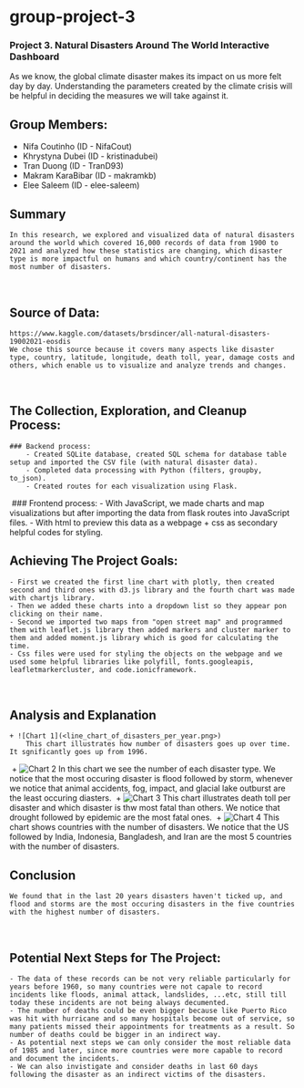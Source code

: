 # group-project-3
### Project 3. Natural Disasters Around The World Interactive Dashboard

As we know, the global climate disaster makes its impact on us more felt day by day. Understanding the parameters created by the climate crisis will be helpful in deciding the measures we will take against it.
​
## Group Members:   
* Nifa Coutinho (ID - NifaCout)
* Khrystyna Dubei (ID - kristinadubei)
* Tran Duong (ID - TranD93)
* Makram KaraBibar (ID - makramkb)
* Elee Saleem (ID - elee-saleem)
​
## Summary
    In this research, we explored and visualized data of natural disasters around the world which covered 16,000 records of data from 1900 to 2021 and analyzed how these statistics are changing, which disaster type is more impactful on humans and which country/continent has the most number of disasters.
​
## Source of Data:  
    https://www.kaggle.com/datasets/brsdincer/all-natural-disasters-19002021-eosdis
    We chose this source because it covers many aspects like disaster type, country, latitude, longitude, death toll, year, damage costs and others, which enable us to visualize and analyze trends and changes.
​
## The Collection, Exploration, and Cleanup Process:
    ### Backend process:
        - Created SQLite database, created SQL schema for database table setup and imported the CSV file (with natural disaster data).
        - Completed data processing with Python (filters, groupby, to_json).
        - Created routes for each visualization using Flask.
​
    ### Frontend process:
        - With JavaScript, we made charts and map visualizations but after importing the data from flask routes into JavaScript files.
        - With html to preview this data as a webpage + css as secondary helpful codes for styling.
​
## Achieving The Project Goals:
    - First we created the first line chart with plotly, then created second and third ones with d3.js library and the fourth chart was made with chartjs library.
    - Then we added these charts into a dropdown list so they appear pon clicking on their name.
    - Second we imported two maps from "open street map" and programmed them with leaflet.js library then added markers and cluster marker to them and added moment.js library which is good for calculating the time.
    - Css files were used for styling the objects on the webpage and we used some helpful libraries like polyfill, fonts.googleapis, leafletmarkercluster, and code.ionicframework.
​
## Analysis and Explanation
    + ![Chart 1](<line_chart_of_disasters_per_year.png>) 
        This chart illustrates how number of disasters goes up over time. It sgnificantly goes up from 1996.
​
    + ![Chart 2](<bar_chart_of_most_occuring_disasters.png>)
        In this chart we see the number of each disaster type. We notice that the most occuring disaster is flood followed by storm, whenever we notice that animal accidents, fog, impact, and glacial lake outburst are the least occuring diasters.
​
    + ![Chart 3](<bar_chart_of_death_per_disaster.png>)
        This chart illustrates death toll per disaster and which disaster is thw most fatal than others. We notice that drought followed by epidemic are the most fatal ones.
​
    + ![Chart 4](<bar_chart_of_counteries_with_the_number_of_disasters.png>)
        This chart shows countries with the number of disasters. We notice that the US followed by India, Indonesia, Bangladesh, and Iran are the most 5 countries with the number of disasters. 
​
## Conclusion 
    We found that in the last 20 years disasters haven't ticked up, and flood and storms are the most occuring disasters in the five countries with the highest number of disasters.
​
## Potential Next Steps for The Project:
    - The data of these records can be not very reliable particularly for years before 1960, so many countries were not capale to record incidents like floods, animal attack, landslides, ...etc, still till today these incidents are not being always decumented.
    - The number of deaths could be even bigger because like Puerto Rico was hit with hurricane and so many hospitals become out of service, so many patients missed their appointments for treatments as a result. So number of deaths could be bigger in an indirect way.
    - As potential next steps we can only consider the most reliable data of 1985 and later, since more countries were more capable to record and document the incidents.
    - We can also invistigate and consider deaths in last 60 days following the disaster as an indirect victims of the disasters.
